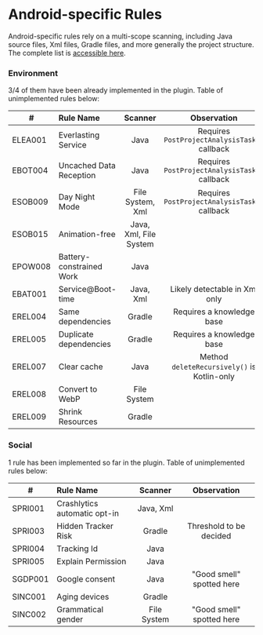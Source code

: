 # Android-specific Rules

Android-specific rules rely on a multi-scope scanning, including Java source files, Xml files, Gradle files, and more generally the project structure. The complete list is [accessible here](https://github.com/cnumr/best-practices-mobile#-android-platform).

### Environment

3/4 of them have been already implemented in the plugin. Table of unimplemented rules below:

| # | **Rule Name**      |     **Scanner**     |      **Observation**     |
|---|:----------------|:-------------:|:-------------:|
| ELEA001 | Everlasting Service        | Java | Requires `PostProjectAnalysisTask()` callback |
| EBOT004 | Uncached Data Reception       | Java | Requires `PostProjectAnalysisTask()` callback |
| ESOB009 | Day Night Mode     | File System, Xml | Requires `PostProjectAnalysisTask()` callback |
| ESOB015 | Animation-free | Java, Xml, File System |  |
| EPOW008 | Battery-constrained Work | Java |  |
| EBAT001 | Service@Boot-time    | Java, Xml  | Likely detectable in Xml only |
| EREL004 | Same dependencies    | Gradle | Requires a knowledge base |
| EREL005 | Duplicate dependencies    | Gradle | Requires a knowledge base |
| EREL007 | Clear cache    | Java | Method `deleteRecursively()` is Kotlin-only |
| EREL008 | Convert to WebP | File System |  |
| EREL009 | Shrink Resources    | Gradle |  |


### Social

1 rule has been implemented so far in the plugin. Table of unimplemented rules below:

| # | **Rule Name**      |     **Scanner**     |      **Observation**     |
| ---|:----------------|:-------------:|:-------------:|
| SPRI001 | Crashlytics automatic opt-in       | Java, Xml |  |
| SPRI003 | Hidden Tracker Risk      | Gradle | Threshold to be decided |
| SPRI004 | Tracking Id      | Java |  |
| SPRI005 | Explain Permission     | Java |  |
| SGDP001 | Google consent | Java | "Good smell" spotted here |
| SINC001 | Aging devices   | Gradle |  |
| SINC002 | Grammatical gender | File System | "Good smell" spotted here |
